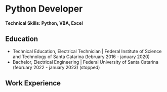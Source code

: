 # Python Developer

#### Technical Skills: Python, VBA, Excel

## Education
- Technical Education, Electrical Technician | Federal Institute of Science and Technology of Santa Catarina (february 2016 - january 2020)
- Bachelor, Electrical Engineering | Federal University of Santa Catarina (february 2022 - january 2023) (stopped)

## Work Experience
